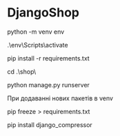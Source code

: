 # DjangoShop

python -m venv env

.\env\Scripts\activate

pip install -r requirements.txt

cd .\shop\

python manage.py runserver


При додаванні нових пакетів в venv 

pip freeze > requirements.txt

pip install django_compressor